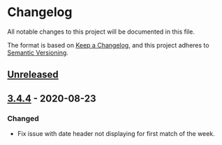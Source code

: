 # Changelog

All notable changes to this project will be documented in this file.

The format is based on [Keep a Changelog](https://keepachangelog.com/en/1.0.0/),
and this project adheres to [Semantic Versioning](https://semver.org/spec/v2.0.0.html).

## [Unreleased](https://github.com/LukeAlSaba/leagueoflegends/compare/v3.4.4...HEAD)

## [3.4.4](https://github.com/olivierlacan/keep-a-changelog/compare/v3.4.4...v3.4.4) - 2020-08-23

### Changed

- Fix issue with date header not displaying for first match of the week.
